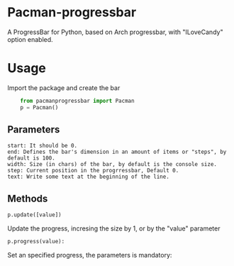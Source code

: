 Pacman-progressbar
==================

A ProgressBar for Python, based on Arch progressbar, with "ILoveCandy" option enabled.


Usage
=================

Import the package and create the bar
~~~~~ python
	from pacmanprogressbar import Pacman
    p = Pacman()
~~~~~

Parameters
----------
    start: It should be 0.
    end: Defines the bar's dimension in an amount of items or "steps", by default is 100.
    width: Size (in chars) of the bar, by default is the console size. 
    step: Current position in the progrressbar, Default 0.
    text: Write some text at the beginning of the line.


Methods
-------
~~~~~ python
p.update([value])
~~~~~
Update the progress, incresing the size by 1, or by the "value" parameter

~~~~~ python
p.progress(value):
~~~~~
Set an specified progress, the parameters is mandatory: